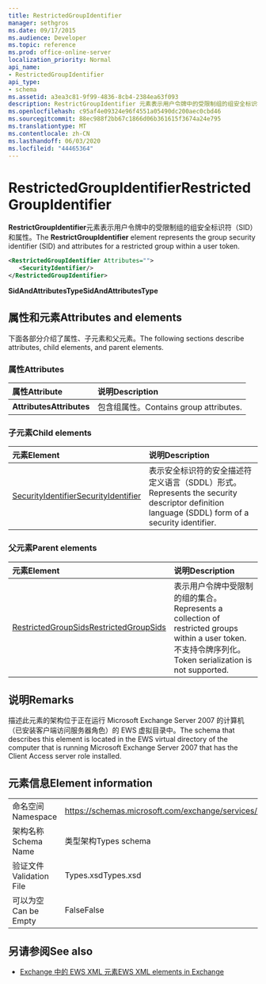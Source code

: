 ```yaml
---
title: RestrictedGroupIdentifier
manager: sethgros
ms.date: 09/17/2015
ms.audience: Developer
ms.topic: reference
ms.prod: office-online-server
localization_priority: Normal
api_name:
- RestrictedGroupIdentifier
api_type:
- schema
ms.assetid: a3ea3c81-9f99-4836-8cb4-2384ea63f093
description: RestrictGroupIdentifier 元素表示用户令牌中的受限制组的组安全标识符（SID）和属性。
ms.openlocfilehash: c95af4e09324e96f4551a05490dc200aec0cbd46
ms.sourcegitcommit: 88ec988f2bb67c1866d06b361615f3674a24e795
ms.translationtype: MT
ms.contentlocale: zh-CN
ms.lasthandoff: 06/03/2020
ms.locfileid: "44465364"
---
```

# <a name="restrictedgroupidentifier"></a><span data-ttu-id="24e8a-103">RestrictedGroupIdentifier</span><span class="sxs-lookup"><span data-stu-id="24e8a-103">RestrictedGroupIdentifier</span></span>

<span data-ttu-id="24e8a-104">**RestrictGroupIdentifier**元素表示用户令牌中的受限制组的组安全标识符（SID）和属性。</span><span class="sxs-lookup"><span data-stu-id="24e8a-104">The **RestrictGroupIdentifier** element represents the group security identifier (SID) and attributes for a restricted group within a user token.</span></span> 
  
```xml
<RestrictedGroupIdentifier Attributes="">
   <SecurityIdentifier/>
</RestrictedGroupIdentifier>
```

 <span data-ttu-id="24e8a-105">**SidAndAttributesType**</span><span class="sxs-lookup"><span data-stu-id="24e8a-105">**SidAndAttributesType**</span></span>
## <a name="attributes-and-elements"></a><span data-ttu-id="24e8a-106">属性和元素</span><span class="sxs-lookup"><span data-stu-id="24e8a-106">Attributes and elements</span></span>

<span data-ttu-id="24e8a-107">下面各部分介绍了属性、子元素和父元素。</span><span class="sxs-lookup"><span data-stu-id="24e8a-107">The following sections describe attributes, child elements, and parent elements.</span></span>
  
### <a name="attributes"></a><span data-ttu-id="24e8a-108">属性</span><span class="sxs-lookup"><span data-stu-id="24e8a-108">Attributes</span></span>

|<span data-ttu-id="24e8a-109">**属性**</span><span class="sxs-lookup"><span data-stu-id="24e8a-109">**Attribute**</span></span>|<span data-ttu-id="24e8a-110">**说明**</span><span class="sxs-lookup"><span data-stu-id="24e8a-110">**Description**</span></span>|
|:-----|:-----|
|<span data-ttu-id="24e8a-111">**Attributes**</span><span class="sxs-lookup"><span data-stu-id="24e8a-111">**Attributes**</span></span> <br/> |<span data-ttu-id="24e8a-112">包含组属性。</span><span class="sxs-lookup"><span data-stu-id="24e8a-112">Contains group attributes.</span></span>  <br/> |
   
### <a name="child-elements"></a><span data-ttu-id="24e8a-113">子元素</span><span class="sxs-lookup"><span data-stu-id="24e8a-113">Child elements</span></span>

|<span data-ttu-id="24e8a-114">**元素**</span><span class="sxs-lookup"><span data-stu-id="24e8a-114">**Element**</span></span>|<span data-ttu-id="24e8a-115">**说明**</span><span class="sxs-lookup"><span data-stu-id="24e8a-115">**Description**</span></span>|
|:-----|:-----|
|[<span data-ttu-id="24e8a-116">SecurityIdentifier</span><span class="sxs-lookup"><span data-stu-id="24e8a-116">SecurityIdentifier</span></span>](securityidentifier.md) <br/> |<span data-ttu-id="24e8a-117">表示安全标识符的安全描述符定义语言（SDDL）形式。</span><span class="sxs-lookup"><span data-stu-id="24e8a-117">Represents the security descriptor definition language (SDDL) form of a security identifier.</span></span>  <br/> |
   
### <a name="parent-elements"></a><span data-ttu-id="24e8a-118">父元素</span><span class="sxs-lookup"><span data-stu-id="24e8a-118">Parent elements</span></span>

|<span data-ttu-id="24e8a-119">**元素**</span><span class="sxs-lookup"><span data-stu-id="24e8a-119">**Element**</span></span>|<span data-ttu-id="24e8a-120">**说明**</span><span class="sxs-lookup"><span data-stu-id="24e8a-120">**Description**</span></span>|
|:-----|:-----|
|[<span data-ttu-id="24e8a-121">RestrictedGroupSids</span><span class="sxs-lookup"><span data-stu-id="24e8a-121">RestrictedGroupSids</span></span>](restrictedgroupsids.md) <br/> |<span data-ttu-id="24e8a-122">表示用户令牌中受限制的组的集合。</span><span class="sxs-lookup"><span data-stu-id="24e8a-122">Represents a collection of restricted groups within a user token.</span></span> <span data-ttu-id="24e8a-123">不支持令牌序列化。</span><span class="sxs-lookup"><span data-stu-id="24e8a-123">Token serialization is not supported.</span></span>  <br/> |
   
## <a name="remarks"></a><span data-ttu-id="24e8a-124">说明</span><span class="sxs-lookup"><span data-stu-id="24e8a-124">Remarks</span></span>

<span data-ttu-id="24e8a-125">描述此元素的架构位于正在运行 Microsoft Exchange Server 2007 的计算机（已安装客户端访问服务器角色）的 EWS 虚拟目录中。</span><span class="sxs-lookup"><span data-stu-id="24e8a-125">The schema that describes this element is located in the EWS virtual directory of the computer that is running Microsoft Exchange Server 2007 that has the Client Access server role installed.</span></span>
  
## <a name="element-information"></a><span data-ttu-id="24e8a-126">元素信息</span><span class="sxs-lookup"><span data-stu-id="24e8a-126">Element information</span></span>

|||
|:-----|:-----|
|<span data-ttu-id="24e8a-127">命名空间</span><span class="sxs-lookup"><span data-stu-id="24e8a-127">Namespace</span></span>  <br/> |https://schemas.microsoft.com/exchange/services/2006/types  <br/> |
|<span data-ttu-id="24e8a-128">架构名称</span><span class="sxs-lookup"><span data-stu-id="24e8a-128">Schema Name</span></span>  <br/> |<span data-ttu-id="24e8a-129">类型架构</span><span class="sxs-lookup"><span data-stu-id="24e8a-129">Types schema</span></span>  <br/> |
|<span data-ttu-id="24e8a-130">验证文件</span><span class="sxs-lookup"><span data-stu-id="24e8a-130">Validation File</span></span>  <br/> |<span data-ttu-id="24e8a-131">Types.xsd</span><span class="sxs-lookup"><span data-stu-id="24e8a-131">Types.xsd</span></span>  <br/> |
|<span data-ttu-id="24e8a-132">可以为空</span><span class="sxs-lookup"><span data-stu-id="24e8a-132">Can be Empty</span></span>  <br/> |<span data-ttu-id="24e8a-133">False</span><span class="sxs-lookup"><span data-stu-id="24e8a-133">False</span></span>  <br/> |
   
## <a name="see-also"></a><span data-ttu-id="24e8a-134">另请参阅</span><span class="sxs-lookup"><span data-stu-id="24e8a-134">See also</span></span>



- [<span data-ttu-id="24e8a-135">Exchange 中的 EWS XML 元素</span><span class="sxs-lookup"><span data-stu-id="24e8a-135">EWS XML elements in Exchange</span></span>](ews-xml-elements-in-exchange.md)

